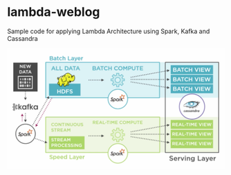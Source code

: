 # lambda-weblog
Sample code for applying Lambda Architecture using Spark, Kafka and Cassandra

![Lambda Architecture](https://github.com/datnguyen0606/lambda-weblog/blob/master/lambda-architecture.png)
